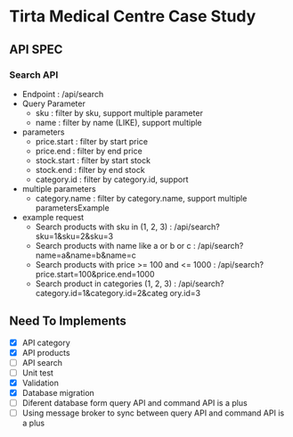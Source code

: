 # Tirta Medical Centre Case Study

## API SPEC

### Search API

- Endpoint : /api/search
- Query Parameter
  - sku : filter by sku, support multiple parameter
  - name : filter by name (LIKE), support multiple
- parameters
  - price.start : filter by start price
  - price.end : filter by end price
  - stock.start : filter by start stock
  - stock.end : filter by end stock
  - category.id : filter by category.id, support
- multiple parameters
  - category.name : filter by category.name, support multiple parametersExample
- example request
  - Search products with sku in (1, 2, 3) : /api/search?sku=1&sku=2&sku=3
  - Search products with name like a or b or c : /api/search?name=a&name=b&name=c
  - Search products with price >= 100 and <= 1000 : /api/search?price.start=100&price.end=1000
  - Search product in categories (1, 2, 3) : /api/search?category.id=1&category.id=2&categ ory.id=3

## Need To Implements

- [x] API category
- [x] API products
- [ ] API search
- [ ] Unit test
- [x] Validation
- [x] Database migration
- [ ] Diferent database form query API and command API is a plus
- [ ] Using message broker to sync between query API and command API is a plus

